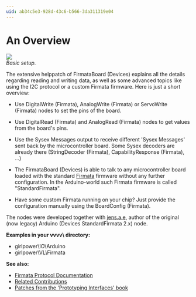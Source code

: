```yaml
---
uid: ab34c5e3-928d-43c6-b566-3da311319e04
---
```


# An Overview
![](~/img/vvvv-FirmataSecondService_wide2.png "")   
*Basic setup.*  

The extensive helppatch of <span class="node">FirmataBoard (Devices)</span> explains all the details regarding reading and writing data, as well as some advanced topics like using the I2C protocol or a custom Firmata firmware. Here is just a short overview:  


* Use <span class="node">DigitalWrite (Firmata)</span>, <span class="node">AnalogWrite (Firmata)</span> or <span class="node">ServoWrite (Firmata)</span> nodes to set the pins of the board.  
* Use <span class="node">DigitalRead (Firmata)</span> and <span class="node">AnalogRead (Firmata)</span> nodes to get values from the board's pins.  
* Use the <span class="pin">Sysex Messages</span> output to receive different 'Sysex Messages' sent back by the microcontroller board. Some Sysex decoders are already there (<span class="node">StringDecoder (Firmata)</span>, <span class="node">CapabilityResponse (Firmata)</span>, ...)  

* The <span class="node">FirmataBoard (Devices)</span> is able to talk to any microcontroller board loaded with the standard <a href="https://github.com/firmata/protocol/blob/master/feature-registry.md#core-feature-set" class="extURL" target="_blank">Firmata</a> firmware without any further configuration. In the Arduino-world such Firmata firmware is called "StandardFirmata".  
* Have some custom Firmata running on your chip? Just provide the configuration manually using the <span class="node">BoardConfig (Firmata)</span>.  


The nodes were developed together with <span class="user"><a href="https://vvvv.org/users/jens.a.e" class="extURL" target="_blank">jens.a.e</a></span>, author of the original (now legacy) <span class="node">Arduino (Devices StandardFirmata 2.x)</span> node.   


**Examples in your vvvv\ directory:**  
* girlpower\IO\Arduino  
* girlpower\VL\Firmata  

**See also:**  
* <a href="https://github.com/firmata/protocol#firmata-protocol-documentation" class="extURL" target="_blank">Firmata Protocol Documentation</a>  
* <a href="https://vvvv.org/contributions/1353+1351+2439+1352+7934+2438+1354+1355/4127+3036+5126+2446+4118+3791" class="extURL" target="_blank">Related Contributions</a>  
* <a href="http://prototypinginterfaces.com/category/patches/" class="extURL" target="_blank">Patches from the 'Prototyping Interfaces' book</a>
